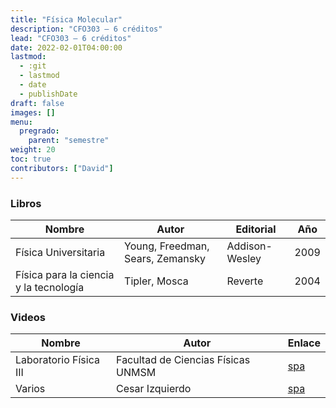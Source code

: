 ```yaml
---
title: "Física Molecular"
description: "CFO303 — 6 créditos"
lead: "CFO303 — 6 créditos"
date: 2022-02-01T04:00:00
lastmod:
  - :git
  - lastmod
  - date
  - publishDate
draft: false
images: []
menu:
  pregrado:
    parent: "semestre"
weight: 20
toc: true
contributors: ["David"]
---
```


### Libros

|Nombre|Autor|Editorial|Año|
|------|-----|---------|---|
|Física Universitaria|Young, Freedman, Sears, Zemansky|Addison-Wesley|2009|
|Física para la ciencia y la tecnología|Tipler, Mosca|Reverte|2004|

### Videos

|Nombre|Autor|Enlace|
|------|-----|------|
|Laboratorio Física III|Facultad de Ciencias Físicas UNMSM|[spa](https://www.youtube.com/playlist?list=PLrqABKf9Pw3bFnqmI7M3ReO5DggHsnVeu)|
|Varios|Cesar Izquierdo|[spa](https://www.youtube.com/user/IzquierdoCesar/playlists)
